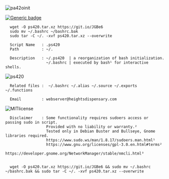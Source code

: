                       
![pa42oinit](https://user-images.githubusercontent.com/10424858/120240771-ffbc2c00-c226-11eb-83a3-06b529921968.png)



[![Generic badge](https://img.shields.io/badge/LICENSED-MIT-<COLOR>.svg)](https://shields.io/)

      
      wget -O ps420.tar.xz https://git.io/JGBe6
      sudo mv ~/.bashrc ~/bashrc.bak
      sudo tar -C ~/. -xvf ps420.tar.xz --overwrite
                
      Script Name   : .ps420 
      Path          : ~/.       
      
      Description   : ~/.ps420  | a reorganization of bash initialization.
                      ~/.bashrc | executed by bash¹ for interactive shells.
                                                       

![ps420](https://user-images.githubusercontent.com/10424858/120169570-b687c000-c1c5-11eb-9f9a-886eec682f6b.png)


      Related files :  ~/.bashrc ~/.alias ~/.source ~/.exports ~/.functions

      Email         : webserver@heightsdispensary.com 
      
      
 ![MITlicense](https://user-images.githubusercontent.com/10424858/120239400-d1891d00-c223-11eb-9c63-ebf86f17558d.png)


      Disclaimer    : Some functionality requires sudoers access or passing sudo in script.
                      Provided with no liability or warranty.² 
                      Tested only in Debian Buster and Bullseye, Gnome libraries required.                      
                      https://www.sudo.ws/man/1.8.17/sudoers.man.html¹
                      https://www.gnu.org/licenses/gpl-3.0.en.html#terms² 
                      https://developer.gnome.org/NetworkManager/stable/nmcli.html³


      wget -O ps420.tar.xz https://git.io/JGBe6 && sudo mv ~/.bashrc ~/bashrc.bak && sudo tar -C ~/. -xvf ps420.tar.xz --overwrite




